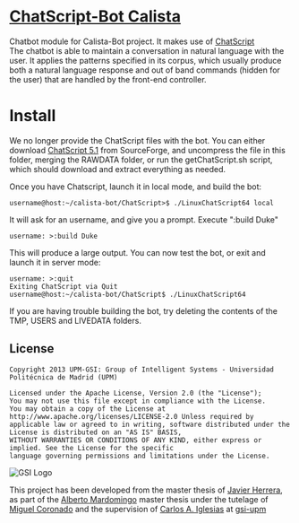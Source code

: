 # [ChatScript-Bot Calista](https://github.com/gsi-upm/calista-bot/ChatScript)


Chatbot module for Calista-Bot project. It makes use of [ChatScript](http://sourceforge.net/projects/chatscript/)  
The chatbot is able to maintain a conversation in natural language with the user. It applies the patterns specified in 
its corpus, which usually produce both a natural language response and out of band commands (hidden for the user) that
 are handled by the front-end controller. 

# Install

We no longer provide the ChatScript files with the bot. You can either download [ChatScript 5.1](http://sourceforge.net/projects/chatscript/files/ChatScript-5.1.zip/download)
from SourceForge, and uncompress the file in this folder, merging the RAWDATA folder, or run the getChatScript.sh script, which should download and extract everything as needed.

Once you have Chatscript, launch it in local mode, and build the bot:

    username@host:~/calista-bot/ChatScript>$ ./LinuxChatScript64 local

It will ask for an username, and give you a prompt. Execute ":build Duke"
    
    username: >:build Duke

This will produce a large output. You can now test the bot, or exit and launch it in server mode:
    
    username: >:quit
    Exiting ChatScript via Quit
    username@host:~/calista-bot/ChatScript$ ./LinuxChatScript64
    
If you are having trouble building the bot, try deleting the contents of the TMP, USERS and LIVEDATA folders.    

## License

```
Copyright 2013 UPM-GSI: Group of Intelligent Systems - Universidad Politécnica de Madrid (UPM)

Licensed under the Apache License, Version 2.0 (the "License"); 
You may not use this file except in compliance with the License. 
You may obtain a copy of the License at http://www.apache.org/licenses/LICENSE-2.0 Unless required by 
applicable law or agreed to in writing, software distributed under the License is distributed on an "AS IS" BASIS,
WITHOUT WARRANTIES OR CONDITIONS OF ANY KIND, either express or implied. See the License for the specific 
language governing permissions and limitations under the License.
```
![GSI Logo](http://gsi.dit.upm.es/templates/jgsi/images/logo.png)

This project has been developed from the master thesis of [Javier Herrera](https://github.com/javiherrera), as part of the [Alberto Mardomingo](https://github.com/amardomingo) master thesis under the tutelage of [Miguel Coronado](https://github.com/miguelcb84) and the supervision of [Carlos A. Iglesias](https://github.com/cif2cif) at [gsi-upm](https://github.com/gsi-upm)


